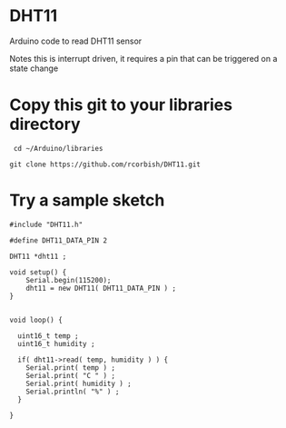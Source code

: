 # DHT11
Arduino code to read DHT11 sensor

Notes this is interrupt driven, it requires a pin that can be triggered on a state change


# Copy this git to your libraries directory 

``` cd ~/Arduino/libraries```

``` git clone https://github.com/rcorbish/DHT11.git ```

# Try a sample sketch

```
#include "DHT11.h"

#define DHT11_DATA_PIN 2 

DHT11 *dht11 ;

void setup() {
    Serial.begin(115200);
    dht11 = new DHT11( DHT11_DATA_PIN ) ;
}


void loop() {
  
  uint16_t temp ;
  uint16_t humidity ;
  
  if( dht11->read( temp, humidity ) ) {
    Serial.print( temp ) ;
    Serial.print( "C " ) ;
    Serial.print( humidity ) ;
    Serial.println( "%" ) ;
  }
  
}

```
